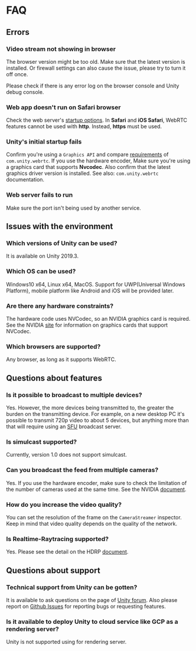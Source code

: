 # FAQ

## Errors

### Video stream not showing in browser

The browser version might be too old. Make sure that the latest version is installed. Or firewall settings can also cause the issue, please try to turn it off once.

Please check if there is any error log on the browser console and Unity debug console.

### Web app doesn't run on Safari browser

Check the web server's [startup options](webapp.md). In **Safari** and **iOS Safari**, WebRTC features cannot be used with **http**. Instead, **https** must be used.

### Unity's initial startup fails

Confirm you're using a `Graphics API` and compare [requirements](https://docs.unity3d.com/Packages/com.unity.webrtc@latest/en/overview.html) of `com.unity.webrtc`.
If you use the hardware encoder, Make sure you're using a graphics card that supports **Nvcodec**. Also confirm that the latest graphics driver version is installed. See also: `com.unity.webrtc` documentation.

### Web server fails to run 

Make sure the port isn't being used by another service. 

## Issues with the environment

### Which versions of Unity can be used?

It is available on Unity 2019.3.

### Which OS can be used?

Windows10 x64, Linux x64, MacOS. Support for UWP(Universal Windows Platform), mobile platform like Android and iOS will be provided later.

### Are there any hardware constraints?

The hardware code uses NVCodec, so an NVIDIA graphics card is required. See the NVIDIA [site](https://developer.nvidia.com/video-encode-decode-gpu-support-matrix) for information on graphics cards that support NVCodec.

### Which browsers are supported?

Any browser, as long as it supports WebRTC.

## Questions about features

### Is it possible to broadcast to multiple devices?

Yes. However, the more devices being transmitted to, the greater the burden on the transmitting device. For example, on a new desktop PC it's possible to transmit 720p video to about 5 devices, but anything more than that will require using an [SFU](https://webrtcglossary.com/sfu/) broadcast server.

### Is simulcast supported?

Currently, version 1.0 does not support simulcast.

### Can you broadcast the feed from multiple cameras?

Yes. If you use the hardware encoder, make sure to check the limitation of the number of cameras used at the same time. See the NVIDIA [document](https://developer.nvidia.com/video-encode-decode-gpu-support-matrix).

### How do you increase the video quality?

You can set the resolution of the frame on the `CameraStreamer` inspector. Keep in mind that video quality depends on the quality of the network. 

### Is Realtime-Raytracing supported? 

Yes. Please see the detail on the HDRP [document](https://docs.unity3d.com/Packages/com.unity.render-pipelines.high-definition@7.1/manual/Ray-Tracing-Getting-Started.html).

## Questions about support

### Technical support from Unity can be gotten?

It is available to ask questions on the page of [Unity forum](https://forum.unity.com/forums/unity-render-streaming.413). Also please report on [Github Issues](https://github.com/Unity-Technologies/UnityRenderStreaming/issues) for reporting bugs or requesting features.

### Is it available to deploy Unity to cloud service like GCP as a rendering server?

Unity is not supported using for rendering server.